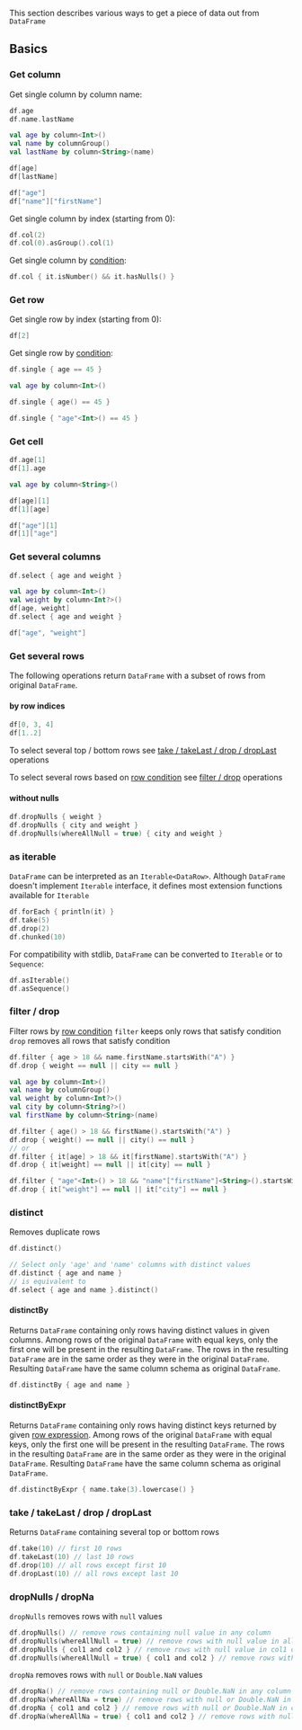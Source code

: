 [//]: # (title: Access)

<!---IMPORT docs.api.Access-->

This section describes various ways to get a piece of data out from `DataFrame`
## Basics
### Get column
Get single column by column name:

<!---FUN getColumnByName-->
<tabs>
<tab title="Properties">

```kotlin
df.age
df.name.lastName
```

</tab>
<tab title="Accessors">

```kotlin
val age by column<Int>()
val name by columnGroup()
val lastName by column<String>(name)

df[age]
df[lastName]
```

</tab>
<tab title="Strings">

```kotlin
df["age"]
df["name"]["firstName"]
```

</tab></tabs>
<!---END-->

Get single column by index (starting from 0):

<!---FUN getColumnByIndex-->

```kotlin
df.col(2)
df.col(0).asGroup().col(1)
```

<!---END-->
Get single column by [condition](columns.md#column-conditions):

<!---FUN getColumnByCondition-->

```kotlin
df.col { it.isNumber() && it.hasNulls() }
```

<!---END-->
### Get row
Get single row by index (starting from 0):
<!---FUN getRowByIndex-->

```kotlin
df[2]
```

<!---END-->
Get single row by [condition](rows.md#row-conditions):

<!---FUN getRowByCondition-->
<tabs>
<tab title="Properties">

```kotlin
df.single { age == 45 }
```

</tab>
<tab title="Accessors">

```kotlin
val age by column<Int>()

df.single { age() == 45 }
```

</tab>
<tab title="Strings">

```kotlin
df.single { "age"<Int>() == 45 }
```

</tab></tabs>
<!---END-->

### Get cell

<!---FUN getCell-->
<tabs>
<tab title="Properties">

```kotlin
df.age[1]
df[1].age
```

</tab>
<tab title="Accessors">

```kotlin
val age by column<String>()

df[age][1]
df[1][age]
```

</tab>
<tab title="Strings">

```kotlin
df["age"][1]
df[1]["age"]
```

</tab></tabs>
<!---END-->
### Get several columns

<!---FUN getColumnsByName-->
<tabs>
<tab title="Properties">

```kotlin
df.select { age and weight }
```

</tab>
<tab title="Accessors">

```kotlin
val age by column<Int>()
val weight by column<Int?>()
df[age, weight]
df.select { age and weight }
```

</tab>
<tab title="Strings">

```kotlin
df["age", "weight"]
```

</tab></tabs>
<!---END-->
### Get several rows

The following operations return `DataFrame` with a subset of rows from original `DataFrame`.


#### by row indices


<!---FUN getRowsByIndices-->

```kotlin
df[0, 3, 4]
df[1..2]
```

<!---END-->
To select several top / bottom rows see [take / takeLast / drop / dropLast](#take--takelast--drop--droplast) operations

To select several rows based on [row condition](rows.md#row-conditions) see [filter / drop](#filter-drop) operations

#### without nulls

<!---FUN dropNulls_properties-->

```kotlin
df.dropNulls { weight }
df.dropNulls { city and weight }
df.dropNulls(whereAllNull = true) { city and weight }
```

<!---END-->
### as iterable
`DataFrame` can be interpreted as an `Iterable<DataRow>`. Although `DataFrame` doesn't implement `Iterable` interface, it defines most extension functions available for `Iterable`
<!---FUN iterableApi-->

```kotlin
df.forEach { println(it) }
df.take(5)
df.drop(2)
df.chunked(10)
```

<!---END-->

For compatibility with stdlib, `DataFrame` can be converted to `Iterable` or to `Sequence`:
<!---FUN asIterableOrSequence-->

```kotlin
df.asIterable()
df.asSequence()
```

<!---END-->
### filter / drop
Filter rows by [row condition](rows.md#row-conditions)
`filter` keeps only rows that satisfy condition
`drop` removes all rows that satisfy condition

<!---FUN filterDrop-->
<tabs>
<tab title="Properties">

```kotlin
df.filter { age > 18 && name.firstName.startsWith("A") }
df.drop { weight == null || city == null }
```

</tab>
<tab title="Accessors">

```kotlin
val age by column<Int>()
val name by columnGroup()
val weight by column<Int?>()
val city by column<String?>()
val firstName by column<String>(name)

df.filter { age() > 18 && firstName().startsWith("A") }
df.drop { weight() == null || city() == null }
// or
df.filter { it[age] > 18 && it[firstName].startsWith("A") }
df.drop { it[weight] == null || it[city] == null }
```

</tab>
<tab title="Strings">

```kotlin
df.filter { "age"<Int>() > 18 && "name"["firstName"]<String>().startsWith("A") }.nrow shouldBe 1
df.drop { it["weight"] == null || it["city"] == null }
```

</tab></tabs>
<!---END-->

### distinct
Removes duplicate rows

<!---FUN distinct-->

```kotlin
df.distinct()

// Select only 'age' and 'name' columns with distinct values
df.distinct { age and name }
// is equivalent to
df.select { age and name }.distinct()
```

<!---END-->

#### distinctBy
Returns `DataFrame` containing only rows having distinct values in given columns.
Among rows of the original `DataFrame` with equal keys, only the first one will be present in the resulting `DataFrame`.
The rows in the resulting `DataFrame` are in the same order as they were in the original `DataFrame`.
Resulting `DataFrame` have the same column schema as original `DataFrame`.
```kotlin
df.distinctBy { age and name }
```
#### distinctByExpr
Returns `DataFrame` containing only rows having distinct keys returned by given [row expression](rows.md#row-expressions).
Among rows of the original `DataFrame` with equal keys, only the first one will be present in the resulting `DataFrame`.
The rows in the resulting `DataFrame` are in the same order as they were in the original `DataFrame`.
Resulting `DataFrame` have the same column schema as original `DataFrame`.
```kotlin
df.distinctByExpr { name.take(3).lowercase() }
```
### take / takeLast / drop / dropLast
Returns `DataFrame` containing several top or bottom rows

<!---FUN takeDrop-->

```kotlin
df.take(10) // first 10 rows
df.takeLast(10) // last 10 rows
df.drop(10) // all rows except first 10
df.dropLast(10) // all rows except last 10
```

<!---END-->

### dropNulls / dropNa
`dropNulls` removes rows with `null` values
```kotlin
df.dropNulls() // remove rows containing null value in any column
df.dropNulls(whereAllNull = true) // remove rows with null value in all columns
df.dropNulls { col1 and col2 } // remove rows with null value in col1 or col2 columns
df.dropNulls(whereAllNull = true) { col1 and col2 } // remove rows with null value in col1 and col2 columns
```
`dropNa` removes rows with `null` or `Double.NaN` values
```kotlin
df.dropNa() // remove rows containing null or Double.NaN in any column
df.dropNa(whereAllNa = true) // remove rows with null or Double.NaN in all columns
df.dropNa { col1 and col2 } // remove rows with null or Double.NaN in col1 or col2 columns
df.dropNa(whereAllNa = true) { col1 and col2 } // remove rows with null or Double.NaN in col1 and col2 columns
```
